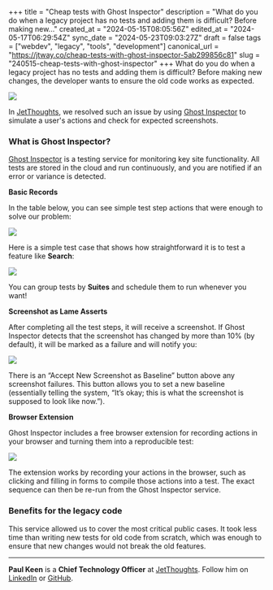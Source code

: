 +++
title = "Cheap tests with Ghost Inspector"
description = "What do you do when a legacy project has no tests and adding them is difficult? Before making new..."
created_at = "2024-05-15T08:05:56Z"
edited_at = "2024-05-17T06:29:54Z"
sync_date = "2024-05-23T09:03:27Z"
draft = false
tags = ["webdev", "legacy", "tools", "development"]
canonical_url = "https://jtway.co/cheap-tests-with-ghost-inspector-5ab299856c81"
slug = "240515-cheap-tests-with-ghost-inspector"
+++
What do you do when a legacy project has no tests and adding them is difficult? Before making new changes, the developer wants to ensure the old code works as expected.

![](https://cdn-images-1.medium.com/max/2000/1*PoBo-J8ceJbgEJg-xHn16Q.png)

In [JetThoughts](https://www.jetthoughts.com/), we resolved such an issue by using [Ghost Inspector](https://ghostinspector.com/) to simulate a user's actions and check for expected screenshots.

### What is Ghost Inspector?

[Ghost Inspector](https://ghostinspector.com/) is a testing service for monitoring key site functionality. All tests are stored in the cloud and run continuously, and you are notified if an error or variance is detected.

**Basic Records**

In the table below, you can see simple test step actions that were enough to solve our problem:

![](https://cdn-images-1.medium.com/max/2000/0*pnD4s-KJC2PS8bLC)

Here is a simple test case that shows how straightforward it is to test a feature like **Search**:

![](https://cdn-images-1.medium.com/max/2000/0*0SuNTLlcY85XIbe3)

You can group tests by **Suites** and schedule them to run whenever you want!

**Screenshot as Lame Asserts**

After completing all the test steps, it will receive a screenshot. If Ghost Inspector detects that the screenshot has changed by more than 10% (by default), it will be marked as a failure and will notify you:

![](https://cdn-images-1.medium.com/max/2000/0*gkoILZLvYVIUErKl)

There is an “Accept New Screenshot as Baseline” button above any screenshot failures. This button allows you to set a new baseline (essentially telling the system, “It’s okay; this is what the screenshot is supposed to look like now.”).

**Browser Extension**

Ghost Inspector includes a free browser extension for recording actions in your browser and turning them into a reproducible test:

![](https://cdn-images-1.medium.com/max/2000/0*SezxMEtPr6fSQS6B)

The extension works by recording your actions in the browser, such as clicking and filling in forms to compile those actions into a test. The exact sequence can then be re-run from the Ghost Inspector service.

### Benefits for the legacy code

This service allowed us to cover the most critical public cases. It took less time than writing new tests for old code from scratch, which was enough to ensure that new changes would not break the old features.

---

**Paul Keen** is a **Chief Technology Officer** at [JetThoughts](https://www.jetthoughts.com/). Follow him on [LinkedIn](https://www.linkedin.com/in/paul-keen/) or [GitHub](https://github.com/pftg).
